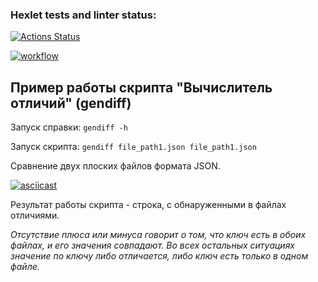 ### Hexlet tests and linter status:
[![Actions Status](https://github.com/DzmitrySha/python-project-lvl2/workflows/hexlet-check/badge.svg)](https://github.com/DzmitrySha/python-project-lvl2/actions)

[![workflow](https://github.com/DzmitrySha/python-project-lvl2/actions/workflows/linter-check.yml/badge.svg)](https://github.com/DzmitrySha/python-project-lvl2/actions/workflows/linter-check.yml)

## Пример работы скрипта "Вычислитель отличий" (gendiff)

Запуск справки: `gendiff -h`

Запуск скрипта: `gendiff file_path1.json file_path1.json`

Сравнение двух плоских файлов формата JSON.

[![asciicast](https://asciinema.org/a/B2pi2NsEY6WNM7aU9OBIBodvM.png)](https://asciinema.org/a/B2pi2NsEY6WNM7aU9OBIBodvM)

Результат работы скрипта - строка, с обнаруженными в файлах отличиями. 

_Отсутствие плюса или минуса говорит о том, что ключ есть в обоих файлах, и его значения совпадают. Во всех остальных ситуациях значение по ключу либо отличается, либо ключ есть только в одном файле._ 